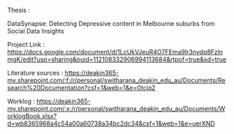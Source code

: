 Thesis : 

DataSynapse: Detecting Depressive content in Melbourne suburbs from Social Data Insights

Project Link : https://docs.google.com/document/d/1LcUkVJeuR4O7FEma9Ir3nydq8FzlnmgK/edit?usp=sharing&ouid=112108332906994113684&rtpof=true&sd=true
 
Literature sources  : https://deakin365-my.sharepoint.com/:f:/r/personal/switharana_deakin_edu_au/Documents/Research%20Documentation?csf=1&web=1&e=0tcjq2

Worklog : https://deakin365-my.sharepoint.com/:x:/r/personal/switharana_deakin_edu_au/Documents/WorklogBook.xlsx?d=wb8365968a4c54a00a60738a34bc2dc34&csf=1&web=1&e=uerXND
